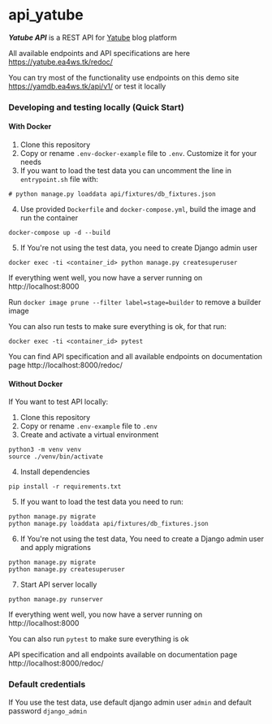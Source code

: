 # api_yatube
***Yatube API*** is a REST API for [Yatube](https://github.com/evgfitil/yatube) blog platform

All available endpoints and API specifications are here https://yatube.ea4ws.tk/redoc/

You can try most of the functionality use endpoints on this demo site https://yamdb.ea4ws.tk/api/v1/ or test it locally

### Developing and testing locally (Quick Start)

#### With Docker
  
  1. Clone this repository
  2. Copy or rename `.env-docker-example` file to `.env`. Customize it for your needs
  3. If you want to load the test data you can uncomment the line in `entrypoint.sh` file with:
  ```
  # python manage.py loaddata api/fixtures/db_fixtures.json
  ``` 
  
  4. Use provided `Dockerfile` and `docker-compose.yml`, build the image and run the container
  ```
  docker-compose up -d --build
  ```
  5. If You're not using the test data, you need to create Django admin user
  
  ```
  docker exec -ti <container_id> python manage.py createsuperuser
  ```
  If everything went well, you now have a server running on http://localhost:8000
  
  Run `docker image prune --filter label=stage=builder` to remove a builder image

  You can also run tests to make sure everything is ok, for that run:
  ```
  docker exec -ti <container_id> pytest
  ```
  
  You can find API specification and all available endpoints on documentation page http://localhost:8000/redoc/
  
  #### Without Docker

If You want to test API locally:
  1. Clone this repository
  2. Copy or rename `.env-example` file to `.env`
  3. Create and activate a virtual environment
  ```
python3 -m venv venv
source ./venv/bin/activate
  ```
  4. Install dependencies
  ```
pip install -r requirements.txt
```
  5. If you want to load the test data you need to run:
  ```
  python manage.py migrate
  python manage.py loaddata api/fixtures/db_fixtures.json
  ```
  6. If You're not using the test data, You need to create a Django admin user and apply migrations
 ```
 python manage.py migrate
 python manage.py createsuperuser
 ```
  7. Start API server locally
```
python manage.py runserver
```
If everything went well, you now have a server running on http://localhost:8000

You can also run `pytest` to make sure everything is ok

API specification and all endpoints available on documentation page http://localhost:8000/redoc/

### Default credentials

If You use the test data, use default django admin user `admin` and default password `django_admin`
